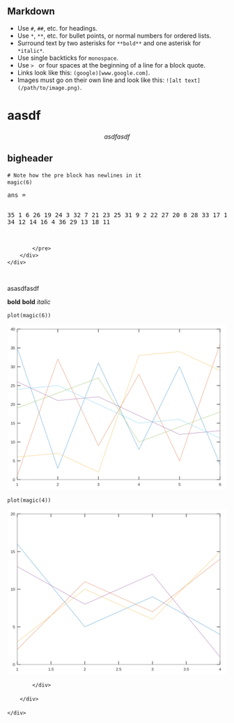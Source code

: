 
## Markdown

* Use `#`, `##`, etc. for headings.
* Use `*`, `**`, etc. for bullet points, or normal numbers for ordered lists.
* Surround text by two asterisks for `**bold**` and one asterisk for `*italic*`.
* Use single backticks for `monospace`.
* Use `> ` or four spaces at the beginning of a line for a block quote.
* Links look like this: `(google)[www.google.com]`.
* Images must go on their own line and look like this: `![alt text](/path/to/image.png)`.

# aasdf

###

$$a s d f a s d f$$



## bigheader

```{octave}
# Note how the pre block has newlines in it
magic(6)
```
<div>
    <div class="codeparent octave">
        <div class="stdout">
            <pre>
ans =

   35    1    6   26   19   24
    3   32    7   21   23   25
   31    9    2   22   27   20
    8   28   33   17   10   15
   30    5   34   12   14   16
    4   36   29   13   18   11



            </pre>
        </div>
    </div>
</div>

asasdfasdf

**bold**
**bold**
*italic*


```{octave}
plot(magic(6))
```
<div>
    <div class="codeparent octave">
        <div class="display">
            <div class="display-data result-image-container" data-mime-type="image/svg+xml">
                <img class="result-image" src="assets/25992bca3e.svg" title="Result image" alt>
            </div>
        </div>
    </div>
</div>


```{octave}
plot(magic(4))
```
<div>
    <div class="codeparent octave">
        <div class="display">
            <div class="display-data result-image-container" data-mime-type="image/svg+xml">
                <img class="result-image" src="assets/d63089d3b5.svg" title="Result image" alt>

            </div>

        </div>

    </div>
</div>
